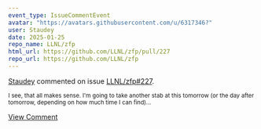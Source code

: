 ```yaml
---
event_type: IssueCommentEvent
avatar: "https://avatars.githubusercontent.com/u/6317346?"
user: Staudey
date: 2025-01-25
repo_name: LLNL/zfp
html_url: https://github.com/LLNL/zfp/pull/227
repo_url: https://github.com/LLNL/zfp
---
```


<a href='https://github.com/Staudey' target='_blank'>Staudey</a> commented on issue <a href='https://github.com/LLNL/zfp/pull/227' target='_blank'>LLNL/zfp#227</a>.

<small>I see, that all makes sense. I'm going to take another stab at this tomorrow (or the day after tomorrow, depending on how much time I can find)...</small>

<a href='https://github.com/LLNL/zfp/pull/227' target='_blank'>View Comment</a>